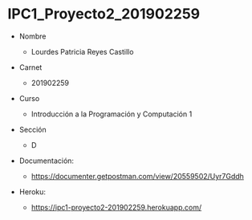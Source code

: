 # IPC1_Proyecto2_201902259
* Nombre
  * Lourdes Patricia Reyes Castillo
* Carnet
  * 201902259
* Curso
  * Introducción a la Programación y Computación 1
* Sección
  * D

* Documentación:
  * https://documenter.getpostman.com/view/20559502/Uyr7Gddh
* Heroku:
  * https://ipc1-proyecto2-201902259.herokuapp.com/
